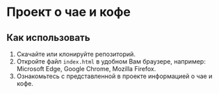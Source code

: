 # Проект о чае и кофе

## Как использовать
1. Скачайте или клонируйте репозиторий.
2. Откройте файл `index.html` в удобном Вам браузере, например: Microsoft Edge, Google Chrome, Mozilla Firefox.
3. Ознакомьтесь с представленной в проекте информацией о чае и кофе.
